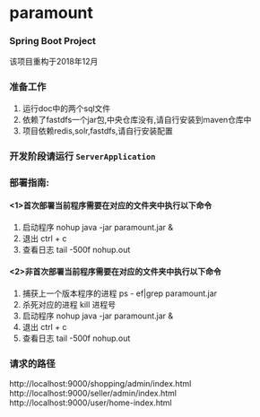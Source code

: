 # paramount

### Spring Boot Project

该项目重构于2018年12月

### 准备工作
1. 运行doc中的两个sql文件
2. 依赖了fastdfs一个jar包,中央仓库没有,请自行安装到maven仓库中
3. 项目依赖redis,solr,fastdfs,请自行安装配置

### 开发阶段请运行 `ServerApplication`

### 部署指南:

#### <1>首次部署当前程序需要在对应的文件夹中执行以下命令

1. 启动程序 nohup java -jar paramount.jar &
2. 退出 ctrl + c
3. 查看日志 tail -500f nohup.out

#### <2>非首次部署当前程序需要在对应的文件夹中执行以下命令

1. 捕获上一个版本程序的进程 ps - ef|grep paramount.jar
2. 杀死对应的进程 kill 进程号
3. 启动程序 nohup java -jar paramount.jar &
4. 退出 ctrl + c
5. 查看日志 tail -500f nohup.out

### 请求的路径
http://localhost:9000/shopping/admin/index.html
http://localhost:9000/seller/admin/index.html
http://localhost:9000/user/home-index.html